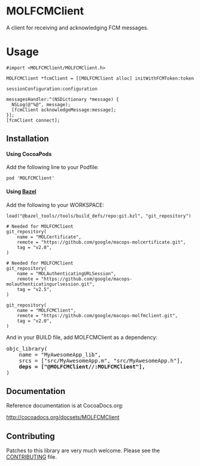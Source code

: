 # MOLFCMClient

A client for receiving and acknowledging FCM messages.

# Usage
```objc
#import <MOLFCMClient/MOLFCMClient.h>

MOLFCMClient *fcmClient = [[MOLFCMClient alloc] initWithFCMToken:token
                                            sessionConfiguration:configuration
                                                 messagesHandler:^(NSDictionary *message) {
  NSLog(@"%@", message);
  [fcmClient acknowledgeMessage:message];
}];
[fcmClient connect];
```

## Installation

#### Using CocoaPods

Add the following line to your Podfile:

```
pod 'MOLFCMClient'
```

#### Using [Bazel](http://bazel.build)

Add the following to your WORKSPACE:

```
load("@bazel_tools//tools/build_defs/repo:git.bzl", "git_repository")

# Needed for MOLFCMClient
git_repository(
    name = "MOLCertificate",
    remote = "https://github.com/google/macops-molcertificate.git",
    tag = "v2.0",
)

# Needed for MOLFCMClient
git_repository(
    name = "MOLAuthenticatingURLSession",
    remote = "https://github.com/google/macops-molauthenticatingurlsession.git",
    tag = "v2.5",
)

git_repository(
    name = "MOLFCMClient",
    remote = "https://github.com/google/macops-molfmclient.git",
    tag = "v2.0",
)
```

And in your BUILD file, add MOLFCMClient as a dependency:

<pre>
objc_library(
    name = "MyAwesomeApp_lib",
    srcs = ["src/MyAwesomeApp.m", "src/MyAwesomeApp.h"],
    <strong>deps = ["@MOLFCMClient//:MOLFCMClient"],</strong>
)
</pre>

## Documentation

Reference documentation is at CocoaDocs.org:

http://cocoadocs.org/docsets/MOLFCMClient

## Contributing

Patches to this library are very much welcome.
Please see the [CONTRIBUTING](https://github.com/google/macops-molfcmclient/blob/master/CONTRIBUTING.md) file.

